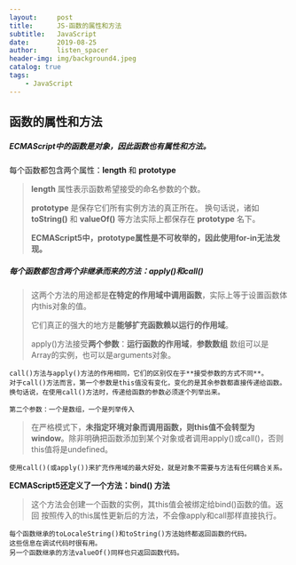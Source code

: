 ```yaml
---
layout:     post
title:      JS-函数的属性和方法
subtitle:   JavaScript
date:       2019-08-25
author:     listen_spacer
header-img: img/background4.jpeg
catalog: true
tags:
    - JavaScript
---
```

## 函数的属性和方法
##### ECMAScript中的函数是对象，因此函数也有属性和方法。

每个函数都包含两个属性：**length** 和 **prototype**

> **length** 属性表示函数希望接受的命名参数的个数。
>
> **prototype** 是保存它们所有实例方法的真正所在。
>换句话说，诸如 **toString()** 和 **valueOf()** 等方法实际上都保存在 **prototype** 名下。
>
>**ECMAScript5中，prototype属性是不可枚举的，因此使用for-in无法发现。**


##### 每个函数都包含两个非继承而来的方法：apply()和call()
>这两个方法的用途都是**在特定的作用域中调用函数**，实际上等于设置函数体内this对象的值。
>
>它们真正的强大的地方是**能够扩充函数赖以运行的作用域**。
>
>apply()方法接受**两个参数**：**运行函数的作用域**，**参数数组**
>数组可以是Array的实例，也可以是arguments对象。

```
call()方法与apply()方法的作用相同，它们的区别仅在于**接受参数的方式不同**。
对于call()方法而言，第一个参数是this值没有变化，变化的是其余参数都直接传递给函数。
换句话说，在使用call()方法时，传递给函数的参数必须逐个列举出来。

第二个参数：一个是数组，一个是列举传入
```


>在严格模式下，**未指定环境对象而调用函数，则this值不会转型为window**。除非明确把函数添加到某个对象或者调用apply()或call()，否则this值将是undefined。

```
使用call()(或apply())来扩充作用域的最大好处，就是对象不需要与方法有任何耦合关系。
```



**ECMAScript5还定义了一个方法：**bind()** 方法**
>这个方法会创建一个函数的实例，其this值会被绑定给bind()函数的值。返回 按照传入的this属性更新后的方法，不会像apply和call那样直接执行。

```
每个函数继承的toLocaleString()和toString()方法始终都返回函数的代码。
这些信息在调试代码时很有用。
另一个函数继承的方法valueOf()同样也只返回函数代码。
```